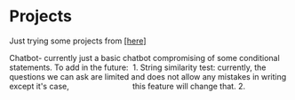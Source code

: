 # Projects
Just trying some projects from [[here]](https://github.com/karan/Projects-Solutions)

Chatbot- currently just a basic chatbot compromising of some conditional statements.
To add in the future:
  1. String similarity test: currently, the questions we can ask are limited and does not allow any mistakes in writing except it's case,                              this feature will change that.
  2.
